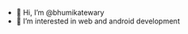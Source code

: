 - 👋 Hi, I’m @bhumikatewary
- 👀 I’m interested in web and android development

<a href="https://media.giphy.com/media/BRlx9wqUKIaVa/giphy.gif" target="blank"></a>

<!---
bhumikatewary/bhumikatewary is a ✨ special ✨ repository because its `README.md` (this file) appears on your GitHub profile.
You can click the Preview link to take a look at your changes.
--->
